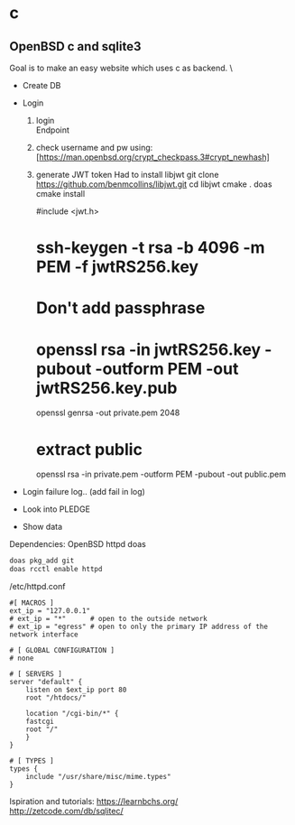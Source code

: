 # c
## OpenBSD c and sqlite3

Goal is to make an easy website which uses c as backend. \
- Create DB
- Login 
	1. login  
		Endpoint
	2. check username and pw
		using: [https://man.openbsd.org/crypt_checkpass.3#crypt_newhash]
    3. generate JWT token 
		Had to install libjwt
		git clone https://github.com/benmcollins/libjwt.git
		cd libjwt
		cmake .
		doas cmake install
		
		
		#include <jwt.h>
		
		# ssh-keygen -t rsa -b 4096 -m PEM -f jwtRS256.key
		# Don't add passphrase
		# openssl rsa -in jwtRS256.key -pubout -outform PEM -out jwtRS256.key.pub
		
		openssl genrsa -out private.pem 2048
		
		# extract public
		openssl rsa -in private.pem -outform PEM -pubout -out public.pem

		
- Login failure log.. (add fail in log)
		
- Look into PLEDGE

- Show data

Dependencies: 
OpenBSD
httpd
doas

```sh
doas pkg_add git
doas rcctl enable httpd
```

/etc/httpd.conf
```
#[ MACROS ]
ext_ip = "127.0.0.1"
# ext_ip = "*"      # open to the outside network
# ext_ip = "egress" # open to only the primary IP address of the network interface

# [ GLOBAL CONFIGURATION ]
# none

# [ SERVERS ]
server "default" {
    listen on $ext_ip port 80
    root "/htdocs/"

    location "/cgi-bin/*" {
	fastcgi
	root "/"
    }
}

# [ TYPES ]
types {
    include "/usr/share/misc/mime.types"
}
```

Ispiration and tutorials:
https://learnbchs.org/
http://zetcode.com/db/sqlitec/
